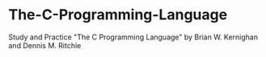 # The-C-Programming-Language
Study and Practice "The C Programming Language" by Brian W. Kernighan and Dennis M. Ritchie
